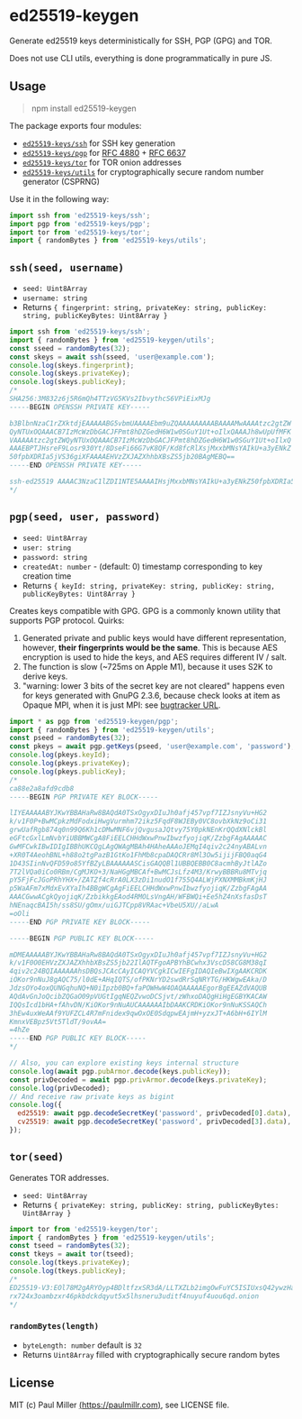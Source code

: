 # ed25519-keygen

Generate ed25519 keys deterministically for SSH, PGP (GPG) and TOR.

Does not use CLI utils, everything is done programmatically in pure JS.

## Usage

> npm install ed25519-keygen

The package exports four modules:

- [`ed25519-keys/ssh`](#sshseed-username) for SSH key generation
- [`ed25519-keys/pgp`](#pgpseed-user-password) for [RFC 4880](https://datatracker.ietf.org/doc/html/rfc4880) + [RFC 6637](https://datatracker.ietf.org/doc/html/rfc6637)
- [`ed25519-keys/tor`](#torseed) for TOR onion addresses
- [`ed25519-keys/utils`](#randombyteslength) for cryptographically secure random number generator (CSPRNG)

Use it in the following way:

```ts
import ssh from 'ed25519-keys/ssh';
import pgp from 'ed25519-keys/pgp';
import tor from 'ed25519-keys/tor';
import { randomBytes } from 'ed25519-keys/utils';
```

## `ssh(seed, username)`

- `seed: Uint8Array`
- `username: string`
- Returns `{ fingerprint: string, privateKey: string, publicKey: string, publicKeyBytes: Uint8Array }`

```js
import ssh from 'ed25519-keys/ssh';
import { randomBytes } from 'ed25519-keygen/utils';
const sseed = randomBytes(32);
const skeys = await ssh(sseed, 'user@example.com');
console.log(skeys.fingerprint);
console.log(skeys.privateKey);
console.log(skeys.publicKey);
/*
SHA256:3M832z6j5R6mQh4TTzVG5KVs2IbvythcS6VPiEixMJg
-----BEGIN OPENSSH PRIVATE KEY-----

b3BlbnNzaC1rZXktdjEAAAAABG5vbmUAAAAEbm9uZQAAAAAAAAABAAAAMwAAAAtzc2gtZW
QyNTUxOQAAACB7IzMcWzDbGACJFPmt8hDZGedH6W1w0SGuY1Ut+oIlxQAAAJh8wUpUfMFK
VAAAAAtzc2gtZWQyNTUxOQAAACB7IzMcWzDbGACJFPmt8hDZGedH6W1w0SGuY1Ut+oIlxQ
AAAEBPTJHsreF9Losr930Yt/8DseFi66G7vK8QF/Kd8fcRlXsjMxxbMNsYAIkU+a3yENkZ
50fpbXDRIa5jVS36giXFAAAAEHVzZXJAZXhhbXBsZS5jb20BAgMEBQ==
-----END OPENSSH PRIVATE KEY-----

ssh-ed25519 AAAAC3NzaC1lZDI1NTE5AAAAIHsjMxxbMNsYAIkU+a3yENkZ50fpbXDRIa5jVS36giXF user@example.com
*/
```

## `pgp(seed, user, password)`

- `seed: Uint8Array`
- `user: string`
- `password: string`
- `createdAt: number` - (default: 0) timestamp corresponding to key creation time
- Returns `{ keyId: string, privateKey: string, publicKey: string, publicKeyBytes: Uint8Array }`

Creates keys compatible with GPG. GPG is a commonly known utility that supports PGP protocol. Quirks:

1. Generated private and public keys would have different representation,
   however, **their fingerprints would be the same**. This is because AES encryption is used to
   hide the keys, and AES requires different IV / salt.
2. The function is slow (~725ms on Apple M1), because it uses S2K to derive keys.
3. "warning: lower 3 bits of the secret key are not cleared"
   happens even for keys generated with GnuPG 2.3.6, because check looks at item as Opaque MPI, when it is just MPI: see [bugtracker URL](https://dev.gnupg.org/rGdbfb7f809b89cfe05bdacafdb91a2d485b9fe2e0).

```js
import * as pgp from 'ed25519-keygen/pgp';
import { randomBytes } from 'ed25519-keygen/utils';
const pseed = randomBytes(32);
const pkeys = await pgp.getKeys(pseed, 'user@example.com', 'password');
console.log(pkeys.keyId);
console.log(pkeys.privateKey);
console.log(pkeys.publicKey);
/*
ca88e2a8afd9cdb8
-----BEGIN PGP PRIVATE KEY BLOCK-----

lIYEAAAAABYJKwYBBAHaRw8BAQdA0TSxOgyxDIuJh0afj457vpf7IZJsnyVu+HG2
k/v1F0P+BwMCpkzMdFodxiHwgVurmhm72ikz5FqdF8WJEBy0VC8ovbXkNz9oCi31
grwUafRgb874q0n99Q6Kh1cDMwMNF6vjQvgusaJQtvy75Y0pkNEnKrQQdXNlckBl
eGFtcGxlLmNvbYiUBBMWCgA8FiEELCHHdWxwPnwIbwzfyojiqK/ZzbgFAgAAAAAC
GwMFCwkIBwIDIgIBBhUKCQgLAgQWAgMBAh4HAheAAAoJEMqI4qiv2c24nyABALvn
+XR0T4AeohBNL+h88o2tgPazB1GtKo1FhMb8cpaDAQCRr8Ml3Ow5ijijFBQ0aqG4
1D43SIinNvQFD59o85YfBZyLBAAAAAASCisGAQQBl1UBBQEBB0C8acmhByJtlAZo
7T2lVQa0iCo0RBm/CgMJKO+3/NaHGgMBCAf+BwMCJsLfz4M3/KrwyBBBRu8MTvjq
pY5FjFcJGoPRhYHX+/ZATZf4cRrA0LX3zDi1nudO1f755Q4ALWjPXNXMMBkmKjHJ
p5WaAFm7xMdxEvXYaIh4BBgWCgAgFiEELCHHdWxwPnwIbwzfyojiqK/ZzbgFAgAA
AAACGwwACgkQyojiqK/ZzbikkgEAod4RMOLsVngAH/WFBWQi+Ee5hZ4nXsfasDsT
hNEnaqcBAI5h/ss8SU/gOmx/uiGJTCpp8VRAac+VbeU5XU//aLwA
=oOli
-----END PGP PRIVATE KEY BLOCK-----

-----BEGIN PGP PUBLIC KEY BLOCK-----

mDMEAAAAABYJKwYBBAHaRw8BAQdA0TSxOgyxDIuJh0afj457vpf7IZJsnyVu+HG2
k/v1F0O0EHVzZXJAZXhhbXBsZS5jb22IlAQTFgoAPBYhBCwhx3VscD58CG8M38qI
4qiv2c24BQIAAAAAAhsDBQsJCAcCAyICAQYVCgkICwIEFgIDAQIeBwIXgAAKCRDK
iOKor9nNuJ8gAQC75/l0dE+AHqIQTS/ofPKNrYD2swdRrSqNRYTG/HKWgwEAka/D
JdzsOYo4oxQUNGqhuNQ+N0iIpzb0BQ+faPOWHwW4OAQAAAAAEgorBgEEAZdVAQUB
AQdAvGnJoQcibZQGaO09pVUGtIgqNEQZvwoDCSjvt/zWhxoDAQgHiHgEGBYKACAW
IQQsIcd1bHA+fAhvDN/KiOKor9nNuAUCAAAAAAIbDAAKCRDKiOKor9nNuKSSAQCh
3hEw4uxWeAAf9YUFZCL4R7mFnidex9qwOxOE0SdqpwEAjmH+yzxJT+A6bH+6IYlM
KmnxVEBpz5Vt5TldT/9ovAA=
=4hZe
-----END PGP PUBLIC KEY BLOCK-----
*/

// Also, you can explore existing keys internal structure
console.log(await pgp.pubArmor.decode(keys.publicKey));
const privDecoded = await pgp.privArmor.decode(keys.privateKey);
console.log(privDecoded);
// And receive raw private keys as bigint
console.log({
  ed25519: await pgp.decodeSecretKey('password', privDecoded[0].data),
  cv25519: await pgp.decodeSecretKey('password', privDecoded[3].data),
});
```

## `tor(seed)`

Generates TOR addresses.

- `seed: Uint8Array`
- Returns `{ privateKey: string, publicKey: string, publicKeyBytes: Uint8Array }`

```js
import tor from 'ed25519-keygen/tor';
import { randomBytes } from 'ed25519-keygen/utils';
const tseed = randomBytes(32);
const tkeys = await tor(tseed);
console.log(tkeys.privateKey);
console.log(tkeys.publicKey);
/*
ED25519-V3:EOl78M2gARYOyp4BDltfzxSR3dA/LLTXZLb2imgOwFuYC5ISIUxsQ42ywzHaxvc03mahmaLziuyN0+f8EhM+4w==
rx724x3oambzxr46pkbdckdqyut5x5lhsneru3uditf4nuyuf4uou6qd.onion
*/
```

### `randomBytes(length)`

- `byteLength: number` default is `32`
- Returns `Uint8Array` filled with cryptographically secure random bytes

## License

MIT (c) Paul Miller [(https://paulmillr.com)](https://paulmillr.com), see LICENSE file.
